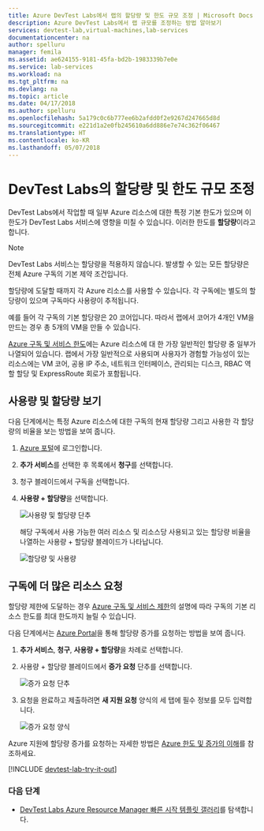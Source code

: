 ```yaml
---
title: Azure DevTest Labs에서 랩의 할당량 및 한도 규모 조정 | Microsoft Docs
description: Azure DevTest Labs에서 랩 규모를 조정하는 방법 알아보기
services: devtest-lab,virtual-machines,lab-services
documentationcenter: na
author: spelluru
manager: femila
ms.assetid: ae624155-9181-45fa-bd2b-1983339b7e0e
ms.service: lab-services
ms.workload: na
ms.tgt_pltfrm: na
ms.devlang: na
ms.topic: article
ms.date: 04/17/2018
ms.author: spelluru
ms.openlocfilehash: 5a179c0c6b777ee6b2afdd0f2e9267d247665d8d
ms.sourcegitcommit: e221d1a2e0fb245610a6dd886e7e74c362f06467
ms.translationtype: HT
ms.contentlocale: ko-KR
ms.lasthandoff: 05/07/2018
---
```

# <a name="scale-quotas-and-limits-in-devtest-labs"></a>DevTest Labs의 할당량 및 한도 규모 조정
DevTest Labs에서 작업할 때 일부 Azure 리소스에 대한 특정 기본 한도가 있으며 이 한도가 DevTest Labs 서비스에 영향을 미칠 수 있습니다. 이러한 한도를 **할당량**이라고 합니다.

> [!NOTE]
> DevTest Labs 서비스는 할당량을 적용하지 않습니다. 발생할 수 있는 모든 할당량은 전체 Azure 구독의 기본 제약 조건입니다.

할당량에 도달할 때까지 각 Azure 리소스를 사용할 수 있습니다. 각 구독에는 별도의 할당량이 있으며 구독마다 사용량이 추적됩니다.

예를 들어 각 구독의 기본 할당량은 20 코어입니다. 따라서 랩에서 코어가 4개인 VM을 만드는 경우 총 5개의 VM을 만들 수 있습니다. 

[Azure 구독 및 서비스 한도](https://docs.microsoft.com/azure/azure-subscription-service-limits)에는 Azure 리소스에 대 한 가장 일반적인 할당량 중 일부가 나열되어 있습니다. 랩에서 가장 일반적으로 사용되며 사용자가 경험할 가능성이 있는 리소스에는 VM 코어, 공용 IP 주소, 네트워크 인터페이스, 관리되는 디스크, RBAC 역할 할당 및 ExpressRoute 회로가 포함됩니다.

## <a name="view-your-usage-and-quotas"></a>사용량 및 할당량 보기
다음 단계에서는 특정 Azure 리소스에 대한 구독의 현재 할당량 그리고 사용한 각 할당량의 비율을 보는 방법을 보여 줍니다.

1. [Azure 포털](http://go.microsoft.com/fwlink/p/?LinkID=525040)에 로그인합니다.
1. **추가 서비스**를 선택한 후 목록에서 **청구**를 선택합니다.
1. 청구 블레이드에서 구독을 선택합니다.
4. **사용량 + 할당량**을 선택합니다.

   ![사용량 및 할당량 단추](./media/devtest-lab-scale-lab/devtestlab-usage-and-quotas.png)

   해당 구독에서 사용 가능한 여러 리소스 및 리소스당 사용되고 있는 할당량 비율을 나열하는 사용량 + 할당량 블레이드가 나타납니다.

   ![할당량 및 사용량](./media/devtest-lab-scale-lab/devtestlab-view-quotas.png)

## <a name="requesting-more-resources-in-your-subscription"></a>구독에 더 많은 리소스 요청
할당량 제한에 도달하는 경우 [Azure 구독 및 서비스 제한](https://docs.microsoft.com/azure/azure-subscription-service-limits)의 설명에 따라 구독의 기본 리소스 한도를 최대 한도까지 늘릴 수 있습니다.

다음 단계에서는 [Azure Portal](http://go.microsoft.com/fwlink/p/?LinkID=525040)을 통해 할당량 증가를 요청하는 방법을 보여 줍니다.

1. **추가 서비스**, **청구**, **사용량 + 할당량**을 차례로 선택합니다.
1. 사용량 + 할당량 블레이드에서 **증가 요청** 단추를 선택합니다.

   ![증가 요청 단추](./media/devtest-lab-scale-lab/devtestlab-request-increase.png)

1. 요청을 완료하고 제출하려면 **새 지원 요청** 양식의 세 탭에 필수 정보를 모두 입력합니다.

   ![증가 요청 양식](./media/devtest-lab-scale-lab/devtestlab-support-form.png)

Azure 지원에 할당량 증가를 요청하는 자세한 방법은 [Azure 한도 및 증가의 이해](https://azure.microsoft.com/blog/azure-limits-quotas-increase-requests/)를 참조하세요.



[!INCLUDE [devtest-lab-try-it-out](../../includes/devtest-lab-try-it-out.md)]

### <a name="next-steps"></a>다음 단계
* [DevTest Labs Azure Resource Manager 빠른 시작 템플릿 갤러리](https://github.com/Azure/azure-devtestlab/tree/master/Samples)를 탐색합니다.
